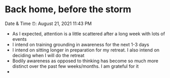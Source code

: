 # Back home, before the storm

Date & Time ⏰: August 21, 2021 11:43 PM

- As I expected, attention is a little scattered after a long week with lots of events
- I intend on training grounding in awareness for the next 1-3 days
- I intend on sitting longer in preparation for my retreat. I also intend on deciding when I will do the retreat
- Bodily awareness as opposed to thinking has become so much more distinct over the past few weeks/months. I am grateful for it
-